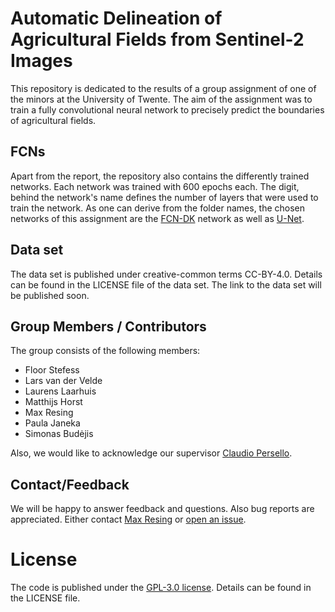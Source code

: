 # Automatic Delineation of Agricultural Fields from Sentinel-2 Images

This repository is dedicated to the results of a group assignment of one of the
minors at the University of Twente.
The aim of the assignment was to train a fully convolutional neural network to
precisely predict the boundaries of agricultural fields.


## FCNs

Apart from the report, the repository also contains the differently trained
networks.
Each network was trained with 600 epochs each.
The digit, behind the network's name defines the number of layers that were used
to train the network.
As one can derive from the folder names, the chosen networks of this assignment
are the [FCN-DK](https://ieeexplore.ieee.org/document/8094993) network as well
as [U-Net](https://arxiv.org/pdf/1505.04597.pdf).


## Data set

The data set is published under creative-common terms CC-BY-4.0.
Details can be found in the LICENSE file of the data set.
The link to the data set will be published soon.


## Group Members / Contributors

The group consists of the following members:

* Floor Stefess
* Lars van der Velde
* Laurens Laarhuis
* Matthijs Horst
* Max Resing
* Paula Janeka
* Simonas Budėjis

Also, we would like to acknowledge our supervisor [Claudio Persello](https://research.utwente.nl/en/persons/claudio-persello).


## Contact/Feedback

We will be happy to answer feedback and questions.
Also bug reports are appreciated.
Either contact [Max Resing](https://www.maxresing.de/contact.html) or [open an issue](https://github.com/resingm/field-boundary-delineation/issues/new).


# License

The code is published under the [GPL-3.0 license](https://www.gnu.org/licenses/gpl-3.0.en.html).
Details can be found in the LICENSE file.

